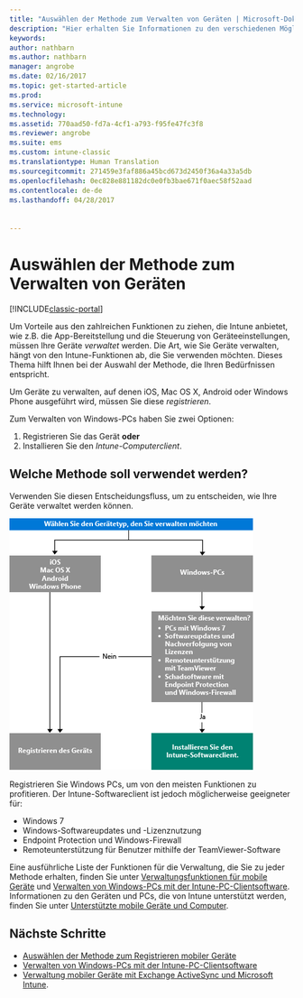 ```yaml
---
title: "Auswählen der Methode zum Verwalten von Geräten | Microsoft-Dokumentation"
description: "Hier erhalten Sie Informationen zu den verschiedenen Möglichkeiten, mit denen Sie Geräte registrieren und verwalten können."
keywords: 
author: nathbarn
ms.author: nathbarn
manager: angrobe
ms.date: 02/16/2017
ms.topic: get-started-article
ms.prod: 
ms.service: microsoft-intune
ms.technology: 
ms.assetid: 770aad50-fd7a-4cf1-a793-f95fe47fc3f8
ms.reviewer: angrobe
ms.suite: ems
ms.custom: intune-classic
ms.translationtype: Human Translation
ms.sourcegitcommit: 271459e3faf886a45bcd673d2450f36a4a33a5db
ms.openlocfilehash: 0ec828e881182dc0e0fb3bae671f0aec58f52aad
ms.contentlocale: de-de
ms.lasthandoff: 04/28/2017


---
```


# <a name="choose-how-to-manage-devices"></a>Auswählen der Methode zum Verwalten von Geräten

[!INCLUDE[classic-portal](../includes/classic-portal.md)]

Um Vorteile aus den zahlreichen Funktionen zu ziehen, die Intune anbietet, wie z.B. die App-Bereitstellung und die Steuerung von Geräteeinstellungen, müssen Ihre Geräte *verwaltet* werden. Die Art, wie Sie Geräte verwalten, hängt von den Intune-Funktionen ab, die Sie verwenden möchten. Dieses Thema hilft Ihnen bei der Auswahl der Methode, die Ihren Bedürfnissen entspricht.

Um Geräte zu verwalten, auf denen iOS, Mac OS X, Android oder Windows Phone ausgeführt wird, müssen Sie diese *registrieren*.

Zum Verwalten von Windows-PCs haben Sie zwei Optionen:

1. Registrieren Sie das Gerät **oder**
2. Installieren Sie den *Intune-Computerclient*.

## <a name="decide-which-method-to-use"></a>Welche Methode soll verwendet werden?
Verwenden Sie diesen Entscheidungsfluss, um zu entscheiden, wie Ihre Geräte verwaltet werden können.

![Decision flow for how to get your devices managed.](./media/choose-manage-method.png)

Registrieren Sie Windows PCs, um von den meisten Funktionen zu profitieren. Der Intune-Softwareclient ist jedoch möglicherweise geeigneter für:

- Windows 7
- Windows-Softwareupdates und -Lizenznutzung
- Endpoint Protection und Windows-Firewall
- Remoteunterstützung für Benutzer mithilfe der TeamViewer-Software

Eine ausführliche Liste der Funktionen für die Verwaltung, die Sie zu jeder Methode erhalten, finden Sie unter [Verwaltungsfunktionen für mobile Geräte](mobile-device-management-capabilities-in-microsoft-intune.md) und [Verwalten von Windows-PCs mit der Intune-PC-Clientsoftware](/intune/deploy-use/manage-windows-pcs-with-microsoft-intune).
Informationen zu den Geräten und PCs, die von Intune unterstützt werden, finden Sie unter [Unterstützte mobile Geräte und Computer](https://docs.microsoft.com/intune/get-started/what-to-know-before-you-start-microsoft-intune#intune-supported-devices).

## <a name="next-steps"></a>Nächste Schritte

- [Auswählen der Methode zum Registrieren mobiler Geräte](/intune/get-started/choose-how-to-enroll-devices1)
- [Verwalten von Windows-PCs mit der Intune-PC-Clientsoftware](/intune/deploy-use/manage-windows-pcs-with-microsoft-intune)
- [Verwaltung mobiler Geräte mit Exchange ActiveSync und Microsoft Intune](/intune/deploy-use/mobile-device-management-with-exchange-activesync-and-microsoft-intune).


